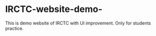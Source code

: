 # IRCTC-website-demo-
This is demo website of IRCTC with UI improvement. Only for students practice.
